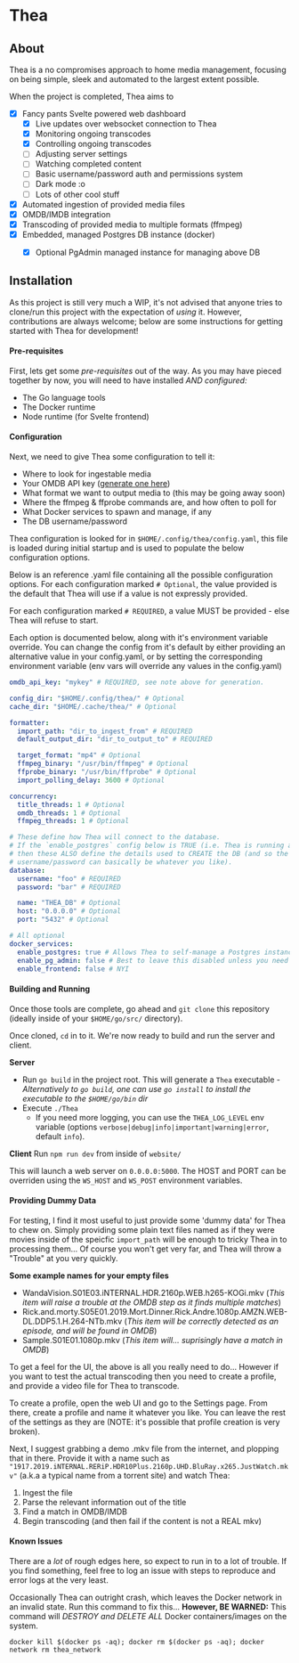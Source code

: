 Thea
====

## About
Thea is a no compromises approach to home media management, focusing on being simple, sleek and automated to the largest extent possible.

When the project is completed, Thea aims to
- [x] Fancy pants Svelte powered web dashboard
  - [x] Live updates over websocket connection to Thea
  - [x] Monitoring ongoing transcodes
  - [x] Controlling ongoing transcodes
  - [ ] Adjusting server settings
  - [ ] Watching completed content
  - [ ] Basic username/password auth and permissions system
  - [ ] Dark mode :o
  - [ ] Lots of other cool stuff
- [x] Automated ingestion of provided media files
- [x] OMDB/IMDB integration
- [x] Transcoding of provided media to multiple formats (ffmpeg)
- [x] Embedded, managed Postgres DB instance (docker)
  - [x] Optional PgAdmin managed instance for managing above DB


## Installation
As this project is still very much a WIP, it's not advised that anyone tries to clone/run this project with the expectation of _using_ it. However, contributions
are always welcome; below are some instructions for getting started with Thea for development!


#### Pre-requisites
First, lets get some *pre-requisites* out of the way. As you may have pieced together by now, you will need to have installed _AND configured:_
 - The Go language tools
 - The Docker runtime
 - Node runtime (for Svelte frontend)


#### Configuration

Next, we need to give Thea some configuration to tell it:
 - Where to look for ingestable media
 - Your OMDB API key ([generate one here](https://www.omdbapi.com/apikey.aspx))
 - What format we want to output media to (this may be going away soon)
 - Where the ffmpeg & ffprobe commands are, and how often to poll for
 - What Docker services to spawn and manage, if any
 - The DB username/password

Thea configuration is looked for in `$HOME/.config/thea/config.yaml`, this file is loaded during initial startup and is used to populate the below configuration options.

Below is an reference .yaml file containing all the possible configuration options. For each configuration marked `# Optional`, the value provided is the default
that Thea will use if a value is not expressly provided.

For each configuration marked `# REQUIRED`, a value MUST be provided - else Thea will refuse to start.

Each option is documented below, along with it's environment variable override. You can change the config from it's default by either providing an alternative value in your config.yaml, or by setting the corresponding environment variable (env vars will override any values in the config.yaml)

```yaml
omdb_api_key: "mykey" # REQUIRED, see note above for generation.

config_dir: "$HOME/.config/thea/" # Optional
cache_dir: "$HOME/.cache/thea/" # Optional

formatter:
  import_path: "dir_to_ingest_from" # REQUIRED
  default_output_dir: "dir_to_output_to" # REQUIRED

  target_format: "mp4" # Optional
  ffmpeg_binary: "/usr/bin/ffmpeg" # Optional
  ffprobe_binary: "/usr/bin/ffprobe" # Optional
  import_polling_delay: 3600 # Optional

concurrency:
  title_threads: 1 # Optional
  omdb_threads: 1 # Optional
  ffmpeg_threads: 1 # Optional

# These define how Thea will connect to the database.
# If the `enable_postgres` config below is TRUE (i.e. Thea is running a self-managed DB),
# then these ALSO define the details used to CREATE the DB (and so the
# username/password can basically be whatever you like).
database:
  username: "foo" # REQUIRED
  password: "bar" # REQUIRED

  name: "THEA_DB" # Optional
  host: "0.0.0.0" # Optional
  port: "5432" # Optional

# All optional
docker_services:
  enable_postgres: true # Allows Thea to self-manage a Postgres instance using Docker
  enable_pg_admin: false # Best to leave this disabled unless you need it
  enable_frontend: false # NYI
```

#### Building and Running

Once those tools are complete, go ahead and `git clone` this repository (ideally inside of your `$HOME/go/src/` directory).

Once cloned, `cd` in to it. We're now ready to build and run the server and client.

**Server**
- Run `go build` in the project root. This will generate a `Thea` executable - _Alternatively to `go build`, one can use `go install` to install the executable to the `$HOME/go/bin` dir_
- Execute `./Thea`
  - If you need more logging, you can use the `THEA_LOG_LEVEL` env variable (options `verbose|debug|info|important|warning|error`, default `info`).

**Client**
Run `npm run dev` from inside of `website/`

This will launch a web server on `0.0.0.0:5000`. The HOST and PORT can be overriden using the `WS_HOST` and `WS_POST` environment variables.

#### Providing Dummy Data
For testing, I find it most useful to just provide some 'dummy data' for Thea to chew on. Simply providing some plain text files named as if they were movies inside of the speicfic `import_path` will be enough to tricky Thea in to processing them... Of course you won't get very far, and Thea will throw a "Trouble" at you very quickly.

**Some example names for your empty files**
- WandaVision.S01E03.iNTERNAL.HDR.2160p.WEB.h265-KOGi.mkv (_This item will raise a trouble at the OMDB step as it finds multiple matches_)
- Rick.and.morty.S05E01.2019.Mort.Dinner.Rick.Andre.1080p.AMZN.WEB-DL.DDP5.1.H.264-NTb.mkv (_This item will be correctly detected as an episode, and will be found in OMDB_)
- Sample.S01E01.1080p.mkv (_This item will... suprisingly have a match in OMDB_)

To get a feel for the UI, the above is all you really need to do... However if you want to test the actual transcoding then you need to create a profile, and provide a video file for Thea to transcode.

To create a profile, open the web UI and go to the Settings page. From there, create a profile and name it whatever you like. You can leave the rest of the settings as they are (NOTE: it's possible that profile creation is very broken).

Next, I suggest grabbing a demo .mkv file from the internet, and plopping that in there. Provide it with a name such as `"1917.2019.iNTERNAL.RERiP.HDR10Plus.2160p.UHD.BluRay.x265.JustWatch.mkv"` (a.k.a a typical name from a torrent site) and watch Thea:
 1. Ingest the file
 1. Parse the relevant information out of the title
 1. Find a match in OMDB/IMDB
 1. Begin transcoding (and then fail if the content is not a REAL mkv)


#### Known Issues
There are a _lot_ of rough edges here, so expect to run in to a lot of trouble. If you find something, feel free to log an issue with steps to reproduce and error logs at the very least.

Occasionally Thea can outright crash, which leaves the Docker network in an invalid state. Run this command to fix this... **However, BE WARNED:** This command will _DESTROY and DELETE ALL_ Docker containers/images on the system.

`docker kill $(docker ps -aq); docker rm $(docker ps -aq); docker network rm thea_network`
